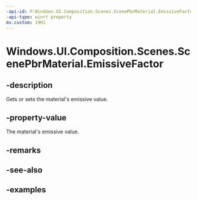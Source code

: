 ```yaml
---
-api-id: P:Windows.UI.Composition.Scenes.ScenePbrMaterial.EmissiveFactor
-api-type: winrt property
ms.custom: 19H1
---
```


<!-- Property syntax.
public Vector3 EmissiveFactor { get;  set; }
-->

# Windows.UI.Composition.Scenes.ScenePbrMaterial.EmissiveFactor

## -description

Gets or sets the material's emissive value.



## -property-value

The material's emissive value.

## -remarks

## -see-also

## -examples

